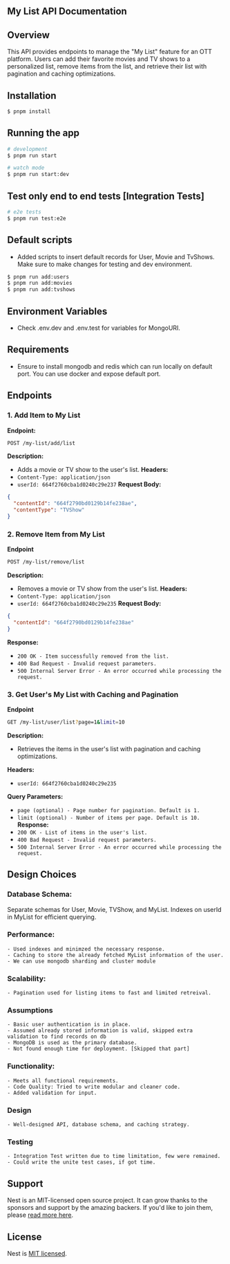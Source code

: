 ## My List API Documentation

## Overview

This API provides endpoints to manage the "My List" feature for an OTT platform. Users can add their favorite movies and TV shows to a personalized list, remove items from the list, and retrieve their list with pagination and caching optimizations.


## Installation

```bash
$ pnpm install
```

## Running the app

```bash
# development
$ pnpm run start

# watch mode
$ pnpm run start:dev
```

## Test only end to end tests [Integration Tests]

```bash
# e2e tests
$ pnpm run test:e2e
```

## Default scripts
 - Added scripts to insert default records for User, Movie and TvShows. Make sure to make changes for testing and dev environment.

 ```bash
 $ pnpm run add:users
 $ pnpm run add:movies
 $ pnpm run add:tvshows
 ```

## Environment Variables
 - Check .env.dev and .env.test for variables for MongoURI.

## Requirements
 - Ensure to install mongodb and redis which can run locally on default port. You can use docker and expose default port. 
## Endpoints

### 1. Add Item to My List

**Endpoint:**

```sh
POST /my-list/add/list
```
**Description:**
- Adds a movie or TV show to the user's list.
**Headers:**
- `Content-Type: application/json`
- `userId: 664f2760cba1d0240c29e237`
**Request Body:**
```json
{
  "contentId": "664f2790bd0129b14fe238ae",
  "contentType": "TVShow"
}
```

### 2. Remove Item from My List
**Endpoint**
```sh
POST /my-list/remove/list
```
**Description:**
- Removes a movie or TV show from the user's list.
**Headers:**
- `Content-Type: application/json`
- `userId: 664f2760cba1d0240c29e235`
**Request Body:**

```json
{
  "contentId": "664f2790bd0129b14fe238ae"
}
```

**Response:**
- `200 OK - Item successfully removed from the list.`
- `400 Bad Request - Invalid request parameters.`
- `500 Internal Server Error - An error occurred while processing the request.`

### 3. Get User's My List with Caching and Pagination
**Endpoint**
```sh
GET /my-list/user/list?page=1&limit=10
```
**Description:**
- Retrieves the items in the user's list with pagination and caching optimizations.

**Headers:**
- `userId: 664f2760cba1d0240c29e235`

**Query Parameters:**
- `page (optional) - Page number for pagination. Default is 1.`
- `limit (optional) - Number of items per page. Default is 10.`
**Response:**
- `200 OK - List of items in the user's list.`
- `400 Bad Request - Invalid request parameters.`
- `500 Internal Server Error - An error occurred while processing the request.`


## Design Choices
 ### Database Schema:
  Separate schemas for User, Movie, TVShow, and MyList. Indexes on userId in MyList for efficient querying.
  ### Performance:
    - Used indexes and minimzed the necessary response.
    - Caching to store the already fetched MyList information of the user.
    - We can use mongodb sharding and cluster module
  ### Scalability:  
    - Pagination used for listing items to fast and limited retreival.
  ### Assumptions
    - Basic user authentication is in place.
    - Assumed already stored information is valid, skipped extra validation to find records on db
    - MongoDB is used as the primary database.
    - Not found enough time for deployment. [Skipped that part]
  ### Functionality: 
    - Meets all functional requirements.
    - Code Quality: Tried to write modular and cleaner code.
    - Added validation for input.
  ### Design
    - Well-designed API, database schema, and caching strategy.
  ### Testing
    - Integration Test written due to time limitation, few were remained.
    - Could write the unite test cases, if got time.

## Support

Nest is an MIT-licensed open source project. It can grow thanks to the sponsors and support by the amazing backers. If you'd like to join them, please [read more here](https://docs.nestjs.com/support).

## License

Nest is [MIT licensed](LICENSE).